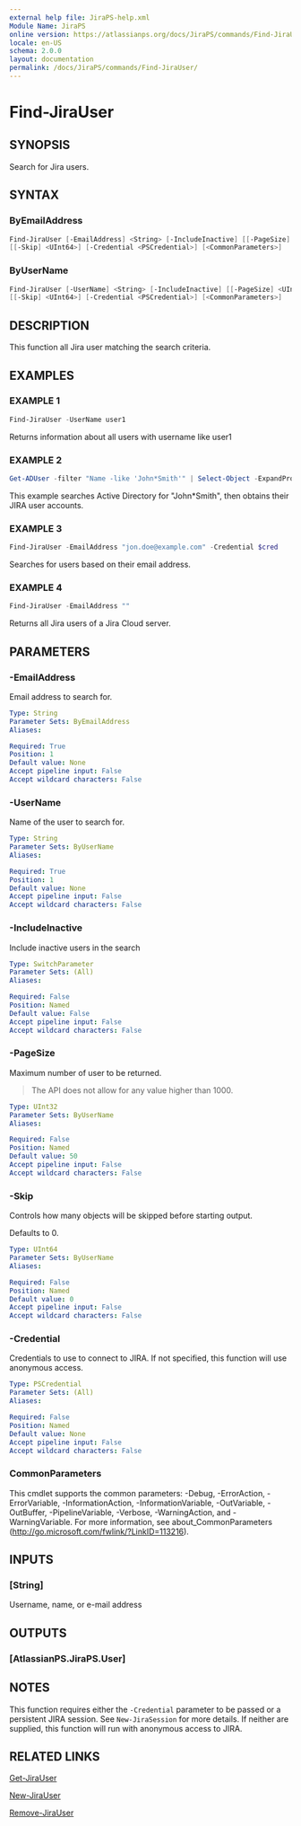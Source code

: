 ```yaml
---
external help file: JiraPS-help.xml
Module Name: JiraPS
online version: https://atlassianps.org/docs/JiraPS/commands/Find-JiraUser/
locale: en-US
schema: 2.0.0
layout: documentation
permalink: /docs/JiraPS/commands/Find-JiraUser/
---
```

# Find-JiraUser

## SYNOPSIS

Search for Jira users.

## SYNTAX

### ByEmailAddress

```powershell
Find-JiraUser [-EmailAddress] <String> [-IncludeInactive] [[-PageSize] <UInt32>]
[[-Skip] <UInt64>] [-Credential <PSCredential>] [<CommonParameters>]
```

### ByUserName

```powershell
Find-JiraUser [-UserName] <String> [-IncludeInactive] [[-PageSize] <UInt32>]
[[-Skip] <UInt64>] [-Credential <PSCredential>] [<CommonParameters>]
```

## DESCRIPTION

This function all Jira user matching the search criteria.

## EXAMPLES

### EXAMPLE 1

```powershell
Find-JiraUser -UserName user1
```

Returns information about all users with username like user1

### EXAMPLE 2

```powershell
Get-ADUser -filter "Name -like 'John*Smith'" | Select-Object -ExpandProperty samAccountName | Find-JiraUser -Credential $cred
```

This example searches Active Directory for "John*Smith", then obtains their JIRA user accounts.

### EXAMPLE 3

```powershell
Find-JiraUser -EmailAddress "jon.doe@example.com" -Credential $cred
```

Searches for users based on their email address.

### EXAMPLE 4

```powershell 
Find-JiraUser -EmailAddress ""
```

Returns all Jira users of a Jira Cloud server.

## PARAMETERS

### -EmailAddress

Email address to search for.

```yaml
Type: String
Parameter Sets: ByEmailAddress
Aliases:

Required: True
Position: 1
Default value: None
Accept pipeline input: False
Accept wildcard characters: False
```

### -UserName

Name of the user to search for.

```yaml
Type: String
Parameter Sets: ByUserName
Aliases:

Required: True
Position: 1
Default value: None
Accept pipeline input: False
Accept wildcard characters: False
```

### -IncludeInactive

Include inactive users in the search

```yaml
Type: SwitchParameter
Parameter Sets: (All)
Aliases:

Required: False
Position: Named
Default value: False
Accept pipeline input: False
Accept wildcard characters: False
```

### -PageSize

Maximum number of user to be returned.

> The API does not allow for any value higher than 1000.

```yaml
Type: UInt32
Parameter Sets: ByUserName
Aliases:

Required: False
Position: Named
Default value: 50
Accept pipeline input: False
Accept wildcard characters: False
```

### -Skip

Controls how many objects will be skipped before starting output.

Defaults to 0.

```yaml
Type: UInt64
Parameter Sets: ByUserName
Aliases:

Required: False
Position: Named
Default value: 0
Accept pipeline input: False
Accept wildcard characters: False
```

### -Credential

Credentials to use to connect to JIRA.
If not specified, this function will use anonymous access.

```yaml
Type: PSCredential
Parameter Sets: (All)
Aliases:

Required: False
Position: Named
Default value: None
Accept pipeline input: False
Accept wildcard characters: False
```

### CommonParameters

This cmdlet supports the common parameters: -Debug, -ErrorAction,
-ErrorVariable, -InformationAction, -InformationVariable, -OutVariable,
-OutBuffer, -PipelineVariable, -Verbose, -WarningAction, and -WarningVariable.
For more information, see about_CommonParameters (<http://go.microsoft.com/fwlink/?LinkID=113216>).

## INPUTS

### [String]

Username, name, or e-mail address

## OUTPUTS

### [AtlassianPS.JiraPS.User]

## NOTES

This function requires either the `-Credential` parameter to be passed
or a persistent JIRA session.
See `New-JiraSession` for more details.
If neither are supplied, this function will run with anonymous access to JIRA.

## RELATED LINKS

[Get-JiraUser](../Get-JiraUser/)

[New-JiraUser](../New-JiraUser/)

[Remove-JiraUser](../Remove-JiraUser/)
